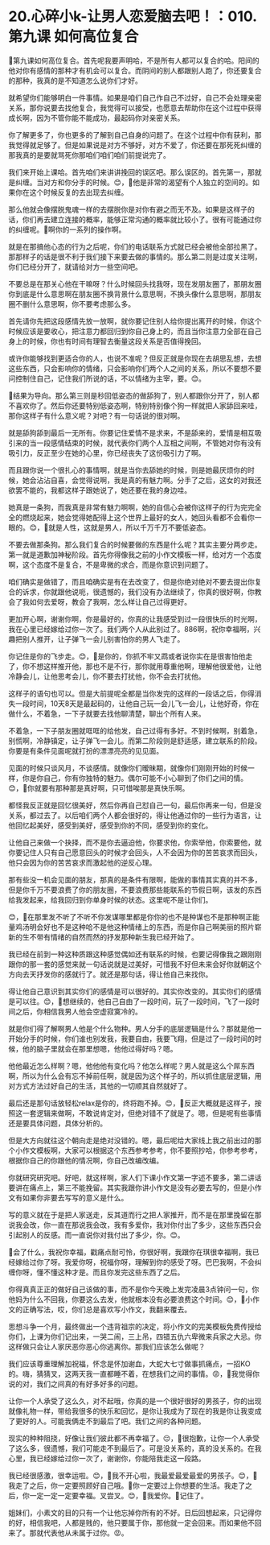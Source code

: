 # 20.心碎小k-让男人恋爱脑去吧！：010.第九课 如何高位复合

🎼第九课如何高位复合。首先呢我要声明哈，不是所有人都可以复合的哈。阳间的他对你有感情的那种才有机会可以复合。而阴间的别人都跟别人跑了，你还要复合的那种，我真的是不知道怎么说你们才好。

就希望你们能够明白一件事情。如果是咱们自己作自己不过好，自己不会处理亲密关系，那你说要去找他复合，我觉得可以接受，也愿意去帮助你在这个过程中获得成长啊，因为不管你能不能成功，最起码你对亲密关系。

你了解更多了，你也更多的了解到自己自身的问题了。在这个过程中你有获利，那我觉得就足够了。但是如果说是对方不够好，对方不爱了，你还要在那死死纠缠的那我真的是要就骂死你那咱们咱们咱们前提说完了。

我们来开始上课哈。首先咱们来讲讲挽回的误区吧。那么误区的。首先第一，那就是纠缠。当对方和你分手的时候。😊，🎼他是非常的渴望有个人独立的空间的。如果你在这个时候反复的去出现去纠缠。

那么他就会像摆脱鬼魂一样的去摆脱你是对你有避之而无不及。如果是这样子的话，你们再去建立连接的概率，能够正常沟通的概率就比较小了。很有可能通过你的纠缠呢。🎼啊你的一系列的操作啊。

就是在那搞他心态的行为之后呢，你们的电话联系方式就已经会被他全部拉黑了。那那样子的话是很不利于我们接下来要去做的事情的。那么第二则是过度关注啊，你们已经分开了，就请给对方一些空间吧。

不要总是在那关心他在干嘛呀？什么时候回头找我呀，现在发朋友圈了，那朋友圈你到底是什么意思啊在朋友圈不换背景什么意思啊，不换头像什么意思啊，那朋友圈不删什么意思啊，你不要考虑那么多。

首先请你先把这段感情先放一放啊，就你要记住别人给你提出离开的时候，你这个时候应该是要收心，把注意力都回归到你自己身上的，而且当你注意力全部在自己身上的时候，你也有时间有理智去衡量这段关系是否值得挽回。

或许你能够找到更适合你的人，也说不准呢？但反正就是你现在去胡思乱想，去想这些东西，只会影响你的情绪，只会影响你们两个人之间的关系，所以不要想不要问控制住自己，记住我们所说的话，不以情绪为主宰，要。😊。

🎼结果为导向。那么第三则是秒回低姿态的做舔狗了，别人都跟你分开了，别人都不喜欢你了。然后你还要特别低姿态啊，特别特别像个狗一样就把人家舔回来哇，那你这样子有什么意义呢？对吧？有一句话说的很对啊。

就是舔狗舔到最后一无所有。你要记住爱情不是求来，不是舔来的，爱情是相互吸引来的当一段感情结束的时候，就代表你们两个人互相之间啊，不管她对你有没有吸引力，反正至少在她的心里，你已经丧失了这份吸引力了啊。

而且跟你说一个很扎心的事情啊，就是当你去舔她的时候，则是她最厌烦你的时候，她会沾沾自喜，会觉得说啊，我是真的有魅力啊。分手了之后，这女的对我还欲罢不能的，我都这样子跟她说了，她还要在我的身边哇。

她真是一条狗，而我真是非常有魅力啊啊，她的自信心会被你这样子的行为完完全全的燃烧起来，她会觉得她配得上这个世界上最好的女人，她回头看都不会看你一眼的。😊，🎼就是人性，这就是男人，所以千万千万不要低姿态。

不要去做那条狗。那么我们复合的时候要做的东西是什么呢？其实主要分两步走。第一就是道歉加神秘阶段。首先你得像我之前的小作文模板一样，给对方一个态度啊，这个态度不是复合，不是卑微的求合，而是你意识到问题了。

咱们确实是做错了，而且咱确实是有在去改变了，但是你绝对绝对不要去提出你复合的诉求，你就跟他说呃，很遗憾的，我们没有办法继续了，你真的很好啊，你教会了我如何去爱呀，教会了我啊，怎么样让自己过得更好。

更加开心啊，谢谢你啊，你是最好的，你真的让我感受到过一段很快乐的时光啊，我在心里已经嫁给过你一次了。我们两个人从此别过了。886啊，祝你幸福啊，兴趣把别人推开，让子弹飞一会儿别害怕你的男人飞走了。

你记住是你的飞步走。😊，🎼是你的，你抓不牢又鹉或者说你实在是很害怕他走了，你不想这样推开他，那也不是不行，那你就用尊重他啊，理解他很爱他，让他冷静会儿，让他思考会儿，你不要去打扰他，你不会去打扰他。

这样子的语句也可以。但是大前提呢全都是当你发完的这样的一段话之后，你得消失一段时间，10天8天是最起码的，让他自己玩一会儿飞一会儿，让他好奇，你在做什么，不着急，一下子就要去找他聊清楚，聊出个所有人来。

不着急，一下子朋友圈就哐哐的给他发，自己过得有多好。不到时候啊，别着急，别慌啊，冷静镇定，让子弹飞一会儿。而第二阶段则是舒适感，建立联系的阶段。你要是有条件见面呢就打扮的漂漂亮亮的见见面。

见面的时候只谈风月，不谈感情。就像你们暧昧期，就像你们刚刚开始的时候一样，你是你自己，你有你独特的魅力。偶尔可能不小心聊到了你们之间的情。😊，🎼你就要有那种那是真好啊，只可惜唉那是真快乐啊。

都怪我反正就是回忆很美好，然后你再自己怼自己一句，最后你再来一句，但是没关系，都过去了。以后咱们两个人都会很好的，得让他通过你的一些行为语言，让他回忆起美好，感受到美好，感受到你的不同，感受到你的变化。

让他自己来做一个抉择，而不是你去逼迫他，你要求他，你索举他，你索要他，就你要记住人只有自己愿意回头的时候才会回头，人不会因为你的苦苦哀求而回头，他只会因为你的苦苦哀求而激起他的逆反心理。

那有些没一机会见面的朋友，那真的是条件有限啊，能做的事情其实真的并不多，但是你千万不要浪费了你的朋友圈，不要浪费那些能联系的节假日啊，该发的东西给我发起来，给我回归到你单身时候的状态。这里呢不是让你们。

😊，🎼在那里发不听了不听不你发谋哪里都是你你的也不是种谋也不是那种啊正能量鸡汤明会好也不是这种哈不是他这种情绪上的东西，而是你自己啊美丽的照片崭新的生不带有情绪的自然而然的抒发那种新生我已经开始了。

我已经在前到一种这种质跟这种感觉偶如还有联系的时候，也要记得像我之跟刚刚跟你的那一套的感觉来就一句话说就是过美好，可惜我不好但未来会好你就朝这个方向去天抒发你的感就行了。就还是那句话，得让他自己来找你。

得让他自己意识到其实你们的感情是可以很好的。其实你改变的。其实你们的感情是可以往。😊，🎼想继续的，他自己自由了一段时间，玩了一段时间，飞了一段时间之后，你相信我男人他会空虚寂寞冷的。

就是你们得了解啊男人他是个什么物种。男人分手的底层逻辑是什么？那就是他一开始分手的时候，你们谁也别发我，我要自由，我要飞翔，但是过了一段时间的时候，他的脑子里就会在那里想嗯，他他过得好吗？嗯。

他他最近怎么样啊？嗯，他他他有变化吗？他怎么样呢？男人就是这么个屌东西啊，所以为什么会有忘不掉前任啊，就是因为这个样子的，所以抓住底层逻辑，用对方式方法过好自己的生活，其他的一切顺其自然就好了。

最后还是那句话放轻松relax是你的，终将跑不掉。😊，🎼反正大概就是这样子，按照这一套逻辑来做啊，不敢说肯定对，但绝对错不了就是了。嗯，但是呢有些事情还是要具体问题，具体分析的。

但是大方向就往这个朝向走是绝对没错的。嗯，最后呢给大家线上我之前出过的那个小作文模板啊，大家可以根据这个东西参考参考，你不要照抄哈，你参考参考，根据你自己的你跟他的情况啊，你自己改编改编。

你就研究研究吧。好吧，就这样啊，家人们下课小作文第一字述不要多，第二讲话要讲在痛点上，第三不能挽留。其实我跟你讲小作文是没有必要去写的，但是小作文有如果你非要去写写的意义是什么。

写的意义就在于是把人家送走，反其道而行之把人家推开，而不是在那里挽留在那说我会改，你一直在那说我会改，我有多爱你，我对你付出了多少，这些东西只会引起别人的反感。而一直说你对我付出了多少，你。😊。

🎼会了什么，我祝你幸福，戳痛点耐可怜，你很好啊，我跟你在琪很幸福啊，我已经嫁给过你了呀。我爱你呀，祝福你呀，理解到你的感受了呀。巴巴我啊，不会纠缠你呀，懂不懂这种才是。而且你发完这些东西了之后。

你得真真正正的做好自己该做的事，而不是你今天晚上发完凌晨3点钟问一句，你他妈为什么不回我，你要这么去发，他就根本没有必要浪费这个时间。😊，🎼小作文的正确写法，哎，你们总是喜欢写小作文，我翻来覆去。

思想斗争一个月，最终做出一个违背祖宗的决定，将小作文的完美模板免费传授给你们，上课为你们记出来，一哭二闹，三上吊，四错五仇六卑微来兵家之大忌。你这样做只会让人家厌恶你恶心你逃离你。那我们应该怎么做呢？

我们应该尊重理解加祝福，怀念是怀加谢血，大蛇大七寸做事抓痛点，一招KO的。嗨，猜猜叉，这两天我一直都睡不着，在想我们之间的事情。😡，🎼我觉得你说的对，我们之间真的有好多好多的问题。

让你一个人承受了这么久，对不起哦，你真的是一个很好很好的男孩子，你的出现就像礼物一样，带给我很多的快乐和回忆，是你让我成为了现在的我是你让我变成了更好的人。可能我俩走不到最后了吧。我们之间的各种问题。

现实的种种阻挠，好像让我们彼此都不再幸福了。😔，🎼很抱歉，让你一个人承受了这么多，很遗憾，我们可能走不到最后了。可是没关系的，真的没关系的。在我心里，我已经嫁给过你一次了，谢谢你，你能陪我走这一段路。

我已经很感激，很幸运啦。😊，🎼我不开心啦，我最爱最爱最爱的男孩子。😊，🎼我走了之后，你一定要照顾好自己哦。🎼你一定要过上你想要的生活。我走了之后，你一定一定一定要幸福。叉尝叉。😊，🎼我爱你。🎼记住了。

姐妹们，小素文的目的只有一个让他忘掉你所有的不好。日后回想起来，只记得你的好，相信我吧，人都是贱的，他只要属于你，那他就一定会回来。而如果他不回来了。那就代表他从未属于过你。😡。

